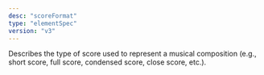 ```yaml
---
desc: "scoreFormat"
type: "elementSpec"
version: "v3"
---
```


Describes the type of score used to represent a musical composition (e.g., short score,
full score, condensed score, close score, etc.).